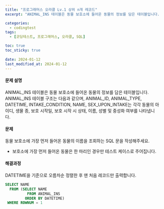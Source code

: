 ```yaml
---
title: "프로그래머스 오라클 Lv.1 상위 n개 레코드"
excerpt: "ANIMAL_INS 테이블은 동물 보호소에 들어온 동물의 정보를 담은 테이블입니다. ANIMAL_INS 테이블 구조는 다음과 같으며, ANIMAL_ID, ANIMAL_TYPE, DATETIME, INTAKE_CONDITION, NAME, SEX_UPON_INTAKE는 각각 동물의 아이디, 생물 종, 보호 시작일, 보호 시작 시 상태, 이름, 성별 및 중성화 여부를 나타냅니다."

categories:
  - codingtest
tags:
  - [코딩테스트, 프로그래머스, 오라클, SQL]

toc: true
toc_sticky: true
 
date: 2024-01-12
last_modified_at: 2024-01-12
---
```


#### 문제 설명
ANIMAL_INS 테이블은 동물 보호소에 들어온 동물의 정보를 담은 테이블입니다. ANIMAL_INS 테이블 구조는 다음과 같으며, ANIMAL_ID, ANIMAL_TYPE, DATETIME, INTAKE_CONDITION, NAME, SEX_UPON_INTAKE는 각각 동물의 아이디, 생물 종, 보호 시작일, 보호 시작 시 상태, 이름, 성별 및 중성화 여부를 나타냅니다.

#### 문제
동물 보호소에 가장 먼저 들어온 동물의 이름을 조회하는 SQL 문을 작성해주세요.

- 보호소에 가장 먼저 들어온 동물은 한 마리인 경우만 테스트 케이스로 주어집니다.

#### 해결과정
DATETIME을 기준으로 오름차순 정렬한 후 맨 처음 레코드만 출력합니다.

```sql
SELECT NAME
  FROM (SELECT NAME 
          FROM ANIMAL_INS 
         ORDER BY DATETIME)
 WHERE ROWNUM = 1
```